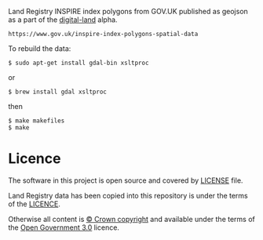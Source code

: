 Land Registry INSPIRE index polygons from GOV.UK published as geojson as a part of the [digital-land](https://github.com/communitiesuk/digital-land-data) alpha.

    https://www.gov.uk/inspire-index-polygons-spatial-data

To rebuild the data:

    $ sudo apt-get install gdal-bin xsltproc

or 

    $ brew install gdal xsltproc

then

    $ make makefiles
    $ make

# Licence

The software in this project is open source and covered by [LICENSE](LICENSE) file.

Land Registry data has been copied into this repository is under the terms of the [LICENCE](LICENSE.md).

Otherwise all content is [© Crown copyright](http://www.nationalarchives.gov.uk/information-management/re-using-public-sector-information/copyright-and-re-use/crown-copyright/)
and available under the terms of the [Open Government 3.0](https://www.nationalarchives.gov.uk/doc/open-government-licence/version/3/) licence.
